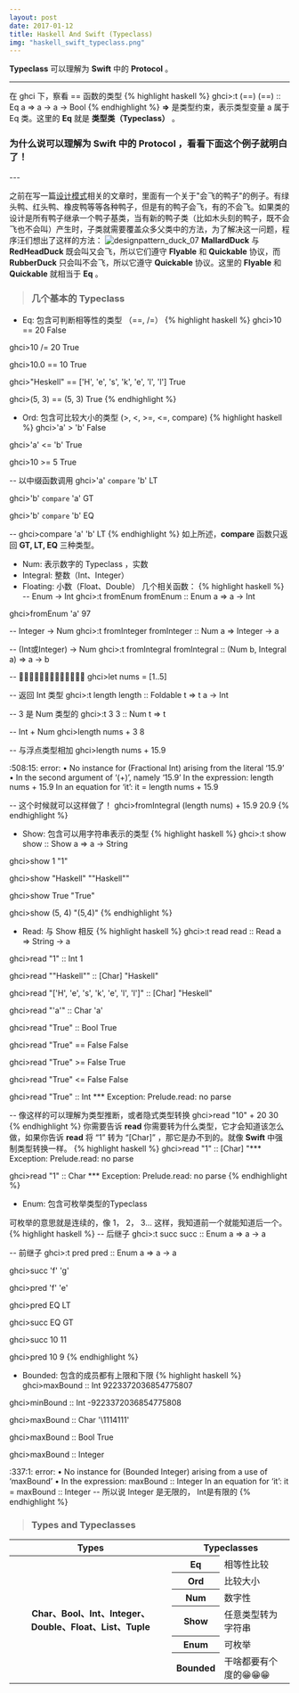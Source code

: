 ```yaml
---
layout: post
date: 2017-01-12
title: Haskell And Swift (Typeclass)
img: "haskell_swift_typeclass.png"
---
```


**Typeclass** 可以理解为 **Swift** 中的 **Protocol** 。

---

在 ghci 下，察看 == 函数的类型
{% highlight haskell %}
ghci>:t (==)
(==) :: Eq a => a -> a -> Bool
{% endhighlight %}
**=>** 是类型约束，表示类型变量 a 属于 Eq 类。这里的 **Eq** 就是 **类型类（Typeclass）** 。

<h3>为什么说可以理解为 Swift 中的 Protocol ，看看下面这个例子就明白了！</h3>
---

之前在写一篇[设计模式](http://localhost:4000/2016/11/25/Design-Pattern.html)相关的文章时，里面有一个关于"会飞的鸭子"的例子。有绿头鸭、红头鸭、橡皮鸭等等各种鸭子，但是有的鸭子会飞，有的不会飞。如果类的设计是所有鸭子继承一个鸭子基类，当有新的鸭子类（比如木头刻的鸭子，既不会飞也不会叫）产生时，子类就需要覆盖众多父类中的方法，为了解决这一问题，程序汪们想出了这样的方法：
<img class="alignnone size-full wp-image-35" src="http://ogkg37m8j.bkt.clouddn.com/image/designpattern/designpattern_duck_07.jpg" alt="designpattern_duck_07"/>
**MallardDuck** 与 **RedHeadDuck** 既会叫又会飞，所以它们遵守 **Flyable** 和 **Quickable** 协议，而 **RubberDuck** 只会叫不会飞，所以它遵守 **Quickable** 协议。这里的 **Flyable** 和 **Quickable** 就相当于 **Eq** 。

> <h3>几个基本的 Typeclass</h3>

* Eq: 包含可判断相等性的类型 （==, /=）
{% highlight haskell %}
ghci>10 == 20
False

ghci>10 /= 20
True

ghci>10.0 == 10
True

ghci>"Heskell" == ['H', 'e', 's', 'k', 'e', 'l', 'l']
True

ghci>(5, 3) == (5, 3)
True
{% endhighlight %}

* Ord: 包含可比较大小的类型 (>, <, >=, <=, compare)
{% highlight haskell %}
ghci>'a' > 'b'
False

ghci>'a' <= 'b'
True

ghci>10 >= 5
True

-- 以中缀函数调用
ghci>'a' `compare` 'b'
LT

ghci>'b' `compare` 'a'
GT

ghci>'b' `compare` 'b'
EQ

--
ghci>compare 'a' 'b'
LT
{% endhighlight %}
如上所述，**compare** 函数只返回 **GT, LT, EQ** 三种类型。

* Num: 表示数字的 Typeclass ，实数
* Integral: 整数（Int、Integer）
* Floating: 小数（Float、Double）
几个相关函数：
{% highlight haskell %}
-- Enum -> Int
ghci>:t fromEnum
fromEnum :: Enum a => a -> Int

ghci>fromEnum 'a'
97

-- Integer -> Num
ghci>:t fromInteger
fromInteger :: Num a => Integer -> a

-- (Int或Integer) -> Num
ghci>:t fromIntegral
fromIntegral :: (Num b, Integral a) => a -> b

-- 🌰🌰🌰🌰🌰🌰🌰🌰🌰🌰🌰🌰🌰
ghci>let nums = [1..5]

-- 返回 Int 类型
ghci>:t length
length :: Foldable t => t a -> Int

-- 3 是 Num 类型的
ghci>:t 3
3 :: Num t => t

-- Int + Num
ghci>length nums + 3
8

-- 与浮点类型相加
ghci>length nums + 15.9

<interactive>:508:15: error:
    • No instance for (Fractional Int) arising from the literal ‘15.9’
    • In the second argument of ‘(+)’, namely ‘15.9’
      In the expression: length nums + 15.9
      In an equation for ‘it’: it = length nums + 15.9

-- 这个时候就可以这样做了！
ghci>fromIntegral (length nums) + 15.9
20.9
{% endhighlight %}

* Show: 包含可以用字符串表示的类型
{% highlight haskell %}
ghci>:t show
show :: Show a => a -> String

ghci>show 1
"1"

ghci>show "Haskell"
"\"Haskell\""

ghci>show True
"True"

ghci>show (5, 4)
"(5,4)"
{% endhighlight %}

* Read: 与 Show 相反
{% highlight haskell %}
ghci>:t read
read :: Read a => String -> a

ghci>read "1" :: Int
1

ghci>read "\"Haskell\"" :: [Char]
"Haskell"

ghci>read "['H', 'e', 's', 'k', 'e', 'l', 'l']" :: [Char]
"Heskell"

ghci>read "'a'" :: Char
'a'

ghci>read "True" :: Bool
True

ghci>read "True" ==  False
False

ghci>read "True" >=  False
True

ghci>read "True" <= False
False

ghci>read "True" :: Int
*** Exception: Prelude.read: no parse

-- 像这样的可以理解为类型推断，或者隐式类型转换
ghci>read "10" + 20
30
{% endhighlight %}
你需要告诉 **read** 你需要转为什么类型，它才会知道该怎么做，如果你告诉 **read** 将 “1” 转为 “[Char]” ，那它是办不到的。就像 **Swift** 中强制类型转换一样。
{% highlight haskell %}
ghci>read "1" :: [Char]
"*** Exception: Prelude.read: no parse

ghci>read "1" :: Char
*** Exception: Prelude.read: no parse
{% endhighlight %}

* Enum: 包含可枚举类型的Typeclass

可枚举的意思就是连续的，像 1， 2， 3... 这样，我知道前一个就能知道后一个。
{% highlight haskell %}
-- 后继子
ghci>:t succ
succ :: Enum a => a -> a

-- 前继子
ghci>:t pred
pred :: Enum a => a -> a

ghci>succ 'f'
'g'

ghci>pred 'f'
'e'

ghci>pred EQ
LT

ghci>succ EQ
GT

ghci>succ 10
11

ghci>pred 10
9
{% endhighlight %}

* Bounded: 包含的成员都有上限和下限
{% highlight haskell %}
ghci>maxBound :: Int
9223372036854775807

ghci>minBound :: Int
-9223372036854775808

ghci>maxBound :: Char
'\1114111'

ghci>maxBound :: Bool
True

ghci>maxBound :: Integer

<interactive>:337:1: error:
    • No instance for (Bounded Integer)
        arising from a use of ‘maxBound’
    • In the expression: maxBound :: Integer
      In an equation for ‘it’: it = maxBound :: Integer
-- 所以说 Integer 是无限的， Int是有限的
{% endhighlight %}

> <h3>Types and Typeclasses</h3>

<table>
<tr>
  <th >Types</th>
  <th colspan="2">Typeclasses</th>
</tr>
<tr>
  <th rowspan="7">Char、Bool、Int、Integer、Double、Float、List、Tuple</th>
</tr>
<tr>
  <th>Eq</th>
  <td>相等性比较</td>
</tr>
<tr>
  <th>Ord</th>
  <td>比较大小</td>
</tr>
<tr>
  <th>Num</th>
  <td>数字性</td>
</tr>
<tr>
  <th>Show</th>
  <td>任意类型转为字符串</td>
</tr>
<tr>
  <th>Enum</th>
  <td>可枚举</td>
</tr>
<tr>
  <th>Bounded</th>
  <td>干啥都要有个度的😁😁😁</td>
</tr>
</table>
